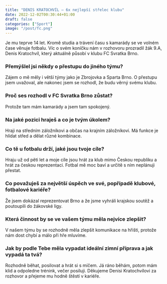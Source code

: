 ```yaml
---
title: "DENIS KRATOCHVÍL – 6x nejlepší střelec klubu"
date: 2022-12-02T00:30:44+01:00
draft: false
categories: ["Sport"]
image: "/post/fc.png"
---
```

Je mu teprve 14 let. Kromě studia a trávení času s kamarády se ve volném čase věnuje fotbalu. Víc o svém koníčku nám v rozhovoru prozradil žák 9.A, Denis Kratochvíl, který aktuálně působí v klubu FC Svratka Brno.

### Přemýšlel jsi někdy o přestupu do jiného týmu?

Zájem o mě měly i větší týmy jako je Zbrojovka a Sparta Brno. O přestupu jsem uvažoval, ale nakonec jsem se rozhodl, že budu věrný svému klubu.

### Proč ses rozhodl v FC Svratka Brno zůstat?

Protože tam mám kamarády a jsem tam spokojený.

### Na jaké pozici hraješ a co je tvým úkolem?

Hraji na středním záložníkovi a občas na krajním záložníkovi. Má funkce je hlídat střed a dělat různé kombinace.

### Co tě u fotbalu drží, jaké jsou tvoje cíle?

Hraju už od pěti let a moje cíle jsou hrát za klub mimo Českou republiku a hrát za českou reprezentaci. Fotbal mě moc baví a určitě s ním neplánuji přestat.

### Co považuješ za největší úspěch ve své, popřípadě klubové, fotbalové kariéře?

Že jsem dokázal reprezentovat Brno a že jsme vyhráli krajskou soutěž a poutoupili do žákovské ligy.

### Která činnost by se ve vašem týmu měla nejvíce zlepšit?

V našem týmu by se rozhodně měla zlepšit komunikace na hřišti, protože nám dost chybí a málo při hře mluvíme.

### Jak by podle Tebe měla vypadat ideální zimní příprava a jak vypadá ta tvá?

Rozhodně běhat, posilovat a hrát si s míčem. Já ráno běhám, potom mám klid a odpoledne trénink, večer posiluji.
Děkujeme Denisi Kratochvílovi za rozhovor a přejeme mu hodně štěstí v kariéře.


